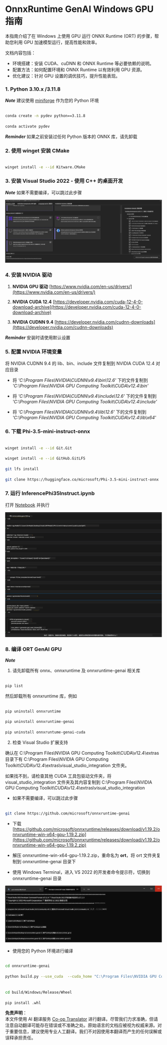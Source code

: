 <!--
CO_OP_TRANSLATOR_METADATA:
{
  "original_hash": "b066fc29c1b2129df84e027cb75119ce",
  "translation_date": "2025-05-07T14:20:25+00:00",
  "source_file": "md/02.Application/01.TextAndChat/Phi3/ORTWindowGPUGuideline.md",
  "language_code": "zh"
}
-->
# **OnnxRuntime GenAI Windows GPU 指南**

本指南介绍了在 Windows 上使用 GPU 运行 ONNX Runtime (ORT) 的步骤，帮助您利用 GPU 加速模型运行，提高性能和效率。

文档内容包括：

- 环境搭建：安装 CUDA、cuDNN 和 ONNX Runtime 等必要依赖的说明。
- 配置方法：如何配置环境和 ONNX Runtime 以有效利用 GPU 资源。
- 优化建议：针对 GPU 设置的调优技巧，提升性能表现。

### **1. Python 3.10.x /3.11.8**

   ***Note*** 建议使用 [miniforge](https://github.com/conda-forge/miniforge/releases/latest/download/Miniforge3-Windows-x86_64.exe) 作为您的 Python 环境

   ```bash

   conda create -n pydev python==3.11.8

   conda activate pydev

   ```

   ***Reminder*** 如果之前安装过任何 Python 版本的 ONNX 库，请先卸载

### **2. 使用 winget 安装 CMake**

   ```bash

   winget install -e --id Kitware.CMake

   ```

### **3. 安装 Visual Studio 2022 - 使用 C++ 的桌面开发**

   ***Note*** 如果不需要编译，可以跳过此步骤

![CPP](../../../../../../translated_images/01.42f52a2b2aedff029e1c9beb13d2b09fcdab284ffd5fa8f3d7ac3cef5f347ad2.zh.png)

### **4. 安装 NVIDIA 驱动**

1. **NVIDIA GPU 驱动**  [https://www.nvidia.com/en-us/drivers/](https://www.nvidia.com/en-us/drivers/)

2. **NVIDIA CUDA 12.4** [https://developer.nvidia.com/cuda-12-4-0-download-archive](https://developer.nvidia.com/cuda-12-4-0-download-archive)

3. **NVIDIA CUDNN 9.4**  [https://developer.nvidia.com/cudnn-downloads](https://developer.nvidia.com/cudnn-downloads)

***Reminder*** 安装时请使用默认设置

### **5. 配置 NVIDIA 环境变量**

将 NVIDIA CUDNN 9.4 的 lib、bin、include 文件复制到 NVIDIA CUDA 12.4 对应目录

- 将 *'C:\Program Files\NVIDIA\CUDNN\v9.4\bin\12.6'* 下的文件复制到 *'C:\Program Files\NVIDIA GPU Computing Toolkit\CUDA\v12.4\bin'*

- 将 *'C:\Program Files\NVIDIA\CUDNN\v9.4\include\12.6'* 下的文件复制到 *'C:\Program Files\NVIDIA GPU Computing Toolkit\CUDA\v12.4\include'*

- 将 *'C:\Program Files\NVIDIA\CUDNN\v9.4\lib\12.6'* 下的文件复制到 *'C:\Program Files\NVIDIA GPU Computing Toolkit\CUDA\v12.4\lib\x64'*

### **6. 下载 Phi-3.5-mini-instruct-onnx**

   ```bash

   winget install -e --id Git.Git

   winget install -e --id GitHub.GitLFS

   git lfs install

   git clone https://huggingface.co/microsoft/Phi-3.5-mini-instruct-onnx

   ```

### **7. 运行 InferencePhi35Instruct.ipynb**

   打开 [Notebook](../../../../../../code/09.UpdateSamples/Aug/ortgpu-phi35-instruct.ipynb) 并执行

![RESULT](../../../../../../translated_images/02.b9b06996cf7255d5e5ee19a703c4352f4a96dd7a1068b2af227eda1f3104bfa0.zh.png)

### **8. 编译 ORT GenAI GPU**

   ***Note*** 
   
   1. 请先卸载所有 onnx、onnxruntime 及 onnxruntime-genai 相关库

   
   ```bash

   pip list 
   
   ```

   然后卸载所有 onnxruntime 库，例如


   ```bash

   pip uninstall onnxruntime

   pip uninstall onnxruntime-genai

   pip uninstall onnxruntume-genai-cuda
   
   ```

   2. 检查 Visual Studio 扩展支持

   确认在 C:\Program Files\NVIDIA GPU Computing Toolkit\CUDA\v12.4\extras 目录下有 C:\Program Files\NVIDIA GPU Computing Toolkit\CUDA\v12.4\extras\visual_studio_integration 文件夹。
   
   如果找不到，请检查其他 CUDA 工具包驱动文件夹，将 visual_studio_integration 文件夹及其内容复制到 C:\Program Files\NVIDIA GPU Computing Toolkit\CUDA\v12.4\extras\visual_studio_integration

   - 如果不需要编译，可以跳过此步骤

   ```bash

   git clone https://github.com/microsoft/onnxruntime-genai

   ```

   - 下载 [https://github.com/microsoft/onnxruntime/releases/download/v1.19.2/onnxruntime-win-x64-gpu-1.19.2.zip](https://github.com/microsoft/onnxruntime/releases/download/v1.19.2/onnxruntime-win-x64-gpu-1.19.2.zip)

   - 解压 onnxruntime-win-x64-gpu-1.19.2.zip，重命名为 **ort**，将 ort 文件夹复制到 onnxruntime-genai 目录下

   - 使用 Windows Terminal，进入 VS 2022 的开发者命令提示符，切换到 onnxruntime-genai 目录

![RESULT](../../../../../../translated_images/03.b83ce473d5ff9b9b94670a1b26fdb66a05320d534cbee2762f64e52fd12ef9c9.zh.png)

   - 使用您的 Python 环境进行编译

   
   ```bash

   cd onnxruntime-genai

   python build.py --use_cuda  --cuda_home "C:\Program Files\NVIDIA GPU Computing Toolkit\CUDA\v12.4" --config Release
 

   cd build/Windows/Release/Wheel

   pip install .whl

   ```

**免责声明**：  
本文件使用 AI 翻译服务 [Co-op Translator](https://github.com/Azure/co-op-translator) 进行翻译。尽管我们力求准确，但请注意自动翻译可能存在错误或不准确之处。原始语言的文档应被视为权威来源。对于重要信息，建议使用专业人工翻译。我们不对因使用本翻译而产生的任何误解或误释承担责任。